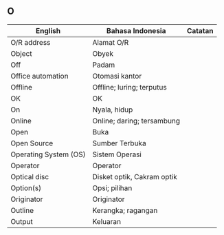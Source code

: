 ## O

| English			| Bahasa Indonesia		| Catatan		|
|-------------------|-----------------------|---------------|
| O/R address 		| Alamat O/R 			| |
| Object 			| Obyek 				| |
| Off 				| Padam 				| |
| Office automation | Otomasi kantor 		| |
| Offline 			| Offline; luring; terputus | |
| OK 				| OK 					| |
| On 				| Nyala, hidup 			| |
| Online 			| Online; daring; tersambung | |
| Open 				| Buka 					| |
| Open Source	 	| Sumber Terbuka 		| |
| Operating System (OS)  | Sistem Operasi 	| |
| Operator 			| Operator 				| |
| Optical disc 		| Disket optik, Cakram optik | |
| Option(s) 		| Opsi; pilihan 		| |
| Originator 		| Originator 			| |
| Outline 			| Kerangka; ragangan 	| |
| Output 			| Keluaran 				| |